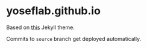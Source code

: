 # yoseflab.github.io

Based on [this](https://github.com/alshedivat/al-folio) Jekyll theme.

Commits to `source` branch get deployed automatically.